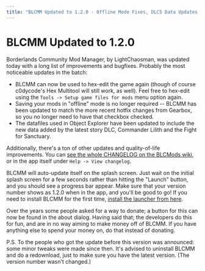 ```yaml
---
title: "BLCMM Updated to 1.2.0 - Offline Mode Fixes, DLC5 Data Updates, etc"
---
```


# BLCMM Updated to 1.2.0

Borderlands Community Mod Manager, by LightChaosman, was updated today with
a long list of improvements and bugfixes.  Probably the most noticeable updates
in the batch:

- BLCMM can now be used to hex-edit the game again (though of course c0dycode's
  Hex Multitool will still work, as well).  Feel free to hex-edit using the
  `Tools -> Setup game files for mods` menu option again.
- Saving your mods in "offline" mode is no longer required -- BLCMM has been
  updated to match the more recent hotfix changes from Gearbox, so you no longer
  need to have that checkbox checked.
- The datafiles used in Object Explorer have been updated to include the new
  data added by the latest story DLC, Commander Lilith and the Fight for
  Sanctuary.

Additionally, there's a ton of other updates and quality-of-life improvements.
You can [see the whole CHANGELOG on the BLCMods wiki](https://github.com/BLCM/BLCMods/wiki/BLCMM-Changelog),
or in the app itself under `Help -> View changelog`.

BLCMM will auto-update itself on the splash screen.  Just wait on the initial
splash screen for a few seconds rather than hitting the "Launch" button, and you
should see a progress bar appear.  Make sure that your version number shows as
1.2.0 when in the app, and you'll be good to go!  If you need to install BLCMM
for the first time, [install the launcher from here](https://www.dropbox.com/sh/rsljh5c55s8e9ah/AABMuarIfYCxJb8GiSY1IF6La?dl=0).

Over the years some people asked for a way to donate; a button for this can now
be found in the about dialog. Having said that; the developers do this for fun,
and are in no way aiming to make money off of BLCMM. If you have anything else
to spend your money on, do that instead of donating.

P.S. To the people who got the update before this version was announced: some
minor tweaks were made since then. It's advised to uninstall BLCMM and do a
redownload, just to make sure you have the latest version. (The version number
wasn't changed.)

